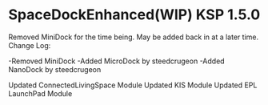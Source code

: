 # SpaceDockEnhanced(WIP) KSP 1.5.0
Removed MiniDock for the time being. May be added back in at a later time.
Change Log:

-Removed MiniDock
-Added MicroDock by steedcrugeon
-Added NanoDock by steedcrugeon

Updated ConnectedLivingSpace Module
Updated KIS Module
Updated EPL LaunchPad Module

